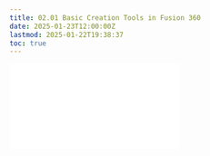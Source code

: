 ```yaml
---
title: 02.01 Basic Creation Tools in Fusion 360
date: 2025-01-23T12:00:00Z
lastmod: 2025-01-22T19:38:37
toc: true
---
```


![Link to included file content](../../../../3d-modeling/fusion-360/basic-creation-tools-fusion-360.md)
